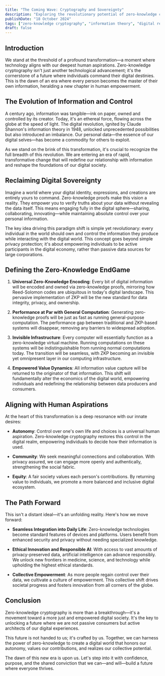 ```yaml
---
title: "The Coming Wave: Cryptography and Sovereignty"
description: "Exploring the revolutionary potential of zero-knowledge cryptography and its impact on the future of information security"
publishDate: "18 October 2024"
tags: ["zero-knowledge cryptography", "information theory", "digital revolution", "privacy", "security", "value capture", "artificial intelligence"]
draft: false 
---
```


## Introduction

We stand at the threshold of a profound transformation—a moment where technology aligns with our deepest human aspirations. Zero-knowledge cryptography isn't just another technological advancement; it's the cornerstone of a future where individuals command their digital destinies. This is the dawn of an era where every person becomes the master of their own information, heralding a new chapter in human empowerment.

## The Evolution of Information and Control

A century ago, information was tangible—ink on paper, owned and controlled by its creator. Today, it's an ethereal force, flowing across the globe at the speed of light. The digital revolution, ignited by Claude Shannon's information theory in 1948, unlocked unprecedented possibilities but also introduced an imbalance. Our personal data—the essence of our digital selves—has become a commodity for others to exploit.

As we stand on the brink of this transformation, it's crucial to recognize the full breadth of this revolution. We are entering an era of rapid, transformative change that will redefine our relationship with information and reshape the foundations of our digital society.

## Reclaiming Digital Sovereignty

Imagine a world where your digital identity, expressions, and creations are entirely yours to command. Zero-knowledge proofs make this vision a reality. They empower you to verify truths about your data without revealing the data itself. This means engaging fully in the digital sphere—sharing, collaborating, innovating—while maintaining absolute control over your personal information.

The key idea driving this paradigm shift is simple yet revolutionary: every individual in the world should own and control the information they produce while interacting with the digital world. This concept goes beyond simple privacy protection; it's about empowering individuals to be active participants in the digital economy, rather than passive data sources for large corporations.

## Defining the Zero-Knowledge EndGame

1. **Universal Zero-Knowledge Encoding**: Every bit of digital information will be encoded and owned via zero-knowledge proofs, mirroring how Reed-Solomon codes are ubiquitous in today's digital landscape. This pervasive implementation of ZKP will be the new standard for data integrity, privacy, and ownership.

2. **Performance at Par with General Computation**: Generating zero-knowledge proofs will be just as fast as running general-purpose computation. The performance gap between traditional and ZKP-based systems will disappear, removing any barriers to widespread adoption.

3. **Invisible Infrastructure**: Every computer will essentially function as a zero-knowledge virtual machine. Running computations on these systems will be indistinguishable from running normal computations today. The transition will be seamless, with ZKP becoming an invisible yet omnipresent layer in our computing infrastructure.

4. **Empowered Value Dynamics**: All information value capture will be returned to the originator of that information. This shift will fundamentally alter the economics of the digital world, empowering individuals and redefining the relationship between data producers and consumers.

## Aligning with Human Aspirations

At the heart of this transformation is a deep resonance with our innate desires:

- **Autonomy**: Control over one's own life and choices is a universal human aspiration. Zero-knowledge cryptography restores this control in the digital realm, empowering individuals to decide how their information is used.

- **Community**: We seek meaningful connections and collaboration. With privacy assured, we can engage more openly and authentically, strengthening the social fabric.

- **Equity**: A fair society values each person's contributions. By returning value to individuals, we promote a more balanced and inclusive digital ecosystem.

## The Path Forward

This isn't a distant ideal—it's an unfolding reality. Here's how we move forward:

- **Seamless Integration into Daily Life**: Zero-knowledge technologies become standard features of devices and platforms. Users benefit from enhanced security and privacy without needing specialized knowledge.

- **Ethical Innovation and Responsible AI**: With access to vast amounts of privacy-preserved data, artificial intelligence can advance responsibly. We unlock new frontiers in medicine, science, and technology while upholding the highest ethical standards.

- **Collective Empowerment**: As more people regain control over their data, we cultivate a culture of empowerment. This collective shift drives societal progress and fosters innovation from all corners of the globe.

## Conclusion

Zero-knowledge cryptography is more than a breakthrough—it's a movement toward a more just and empowered digital society. It's the key to unlocking a future where we are not passive consumers but active architects of our digital experiences.

This future is not handed to us; it's crafted by us. Together, we can harness the power of zero-knowledge to create a digital world that honors our autonomy, values our contributions, and realizes our collective potential.

The dawn of this new era is upon us. Let's step into it with confidence, purpose, and the shared conviction that we can—and will—build a future where everyone thrives.
